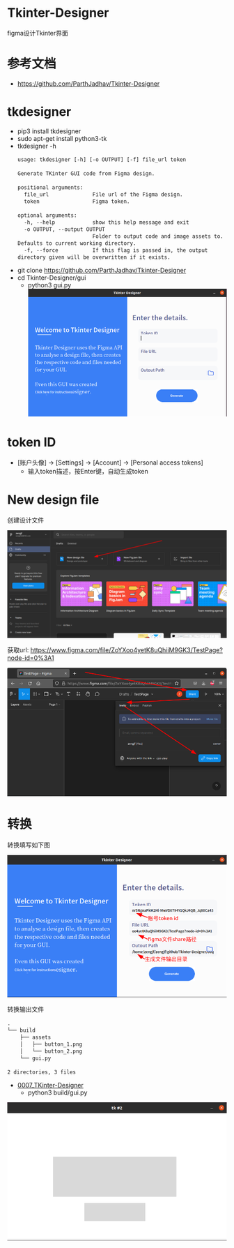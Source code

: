 # Tkinter-Designer

figma设计Tkinter界面

# 参考文档

* https://github.com/ParthJadhav/Tkinter-Designer

# tkdesigner

* pip3 install tkdesigner
* sudo apt-get install python3-tk
* tkdesigner -h
  ```
  usage: tkdesigner [-h] [-o OUTPUT] [-f] file_url token

  Generate TKinter GUI code from Figma design.

  positional arguments:
    file_url              File url of the Figma design.
    token                 Figma token.

  optional arguments:
    -h, --help            show this help message and exit
    -o OUTPUT, --output OUTPUT
                          Folder to output code and image assets to. Defaults to current working directory.
    -f, --force           If this flag is passed in, the output directory given will be overwritten if it exists.
  ```
* git clone https://github.com/ParthJadhav/Tkinter-Designer
* cd Tkinter-Designer/gui
  * python3 gui.py  
    ![0007_Tkinter-Designer_gui.png](images/0007_Tkinter-Designer_gui.png)

# token ID

* [账户头像] -> [Settings] -> [Account] -> [Personal access tokens]
  * 输入token描述，按Enter键，自动生成token

# New design file

创建设计文件

![0007_New_design_file.png](images/0007_New_design_file.png)

获取url: https://www.figma.com/file/ZoYXoo4yetK8uQhiiM9GK3/TestPage?node-id=0%3A1

![0007_share_and_copy_link.png](images/0007_share_and_copy_link.png)

# 转换

转换填写如下图

![0007_Tkinter_Designer_Convert.png](images/0007_Tkinter_Designer_Convert.png)

转换输出文件

```
.
└── build
    ├── assets
    │   ├── button_1.png
    │   └── button_2.png
    └── gui.py

2 directories, 3 files
```

* [0007_TKinter-Designer](refers/0007_TKinter-Designer)
  * python3 build/gui.py

![0007_Tkinter_Designer_Convert_GUI.png](images/0007_Tkinter_Designer_Convert_GUI.png)
